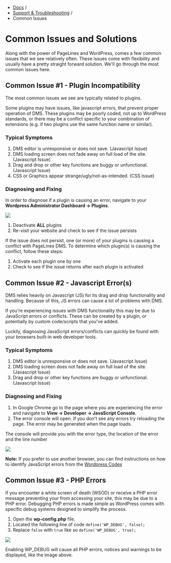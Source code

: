 <div class="row-fluid">
	<div class="span12">
		<ul class="breadcrumb">
  			<li><a href="http://docs.pagelines.com/">Docs</a> <span class="divider">/</span></li>
  			<li><a href="http://docs.pagelines.com/support-troubleshooting">Support & Troubleshooting</a> <span class="divider">/</span></li>
  			<li class="active">Common Issues</li>
		</ul>
	</div>
</div>

# Common Issues and Solutions #

Along with the power of PageLines and WordPress, comes a few common issues that we see relatively often. These issues come with flexibility and usually have a pretty straight forward solution. We'll go through the most common issues here. 

## Common Issue #1 - Plugin Incompatibility ##

The most common issues we see are typically related to plugins. 

Some plugins may have issues, like javascript errors, that prevent proper operation of DMS. These plugins may be poorly coded, not up to WordPress standards, or there may be a conflict specific to your combination of extensions (e.g. if two plugins use the same function name or similar).

### Typical Symptoms ###

<ol>
<li>DMS editor is unresponsive or does not save. (Javascript Issue)</li>
<li>DMS loading screen does not fade away on full load of the site. (Javascript Issue)</li>
<li>Drag and drop or other key functions are buggy or unfunctional. (Javascript Issue)</li>
<li>CSS or Graphics appear strange/ugly/not-as-intended. (CSS Issue)</li>
</ol>

### Diagnosing and Fixing ###

In order to diagnose if a plugin is causing an error, navigate to your **Wordpress Administrator Dashboard &rarr; Plugins**.

![](https://raw.github.com/pagelines/Docs/master/gh-pages-template/public/img/wp-dash-plugins.jpg)

1. Deactivate **ALL** plugins
2. Re-visit your website and check to see if the issue persists

If the issue does not persist, one (or more) of your plugins is causing a conflict with PageLines DMS. To determine which plugin(s) is causing the conflict, follow these steps:

1. Activate each plugin one by one
2. Check to see if the issue returns after each plugin is activated

## Common Issue #2 - Javascript Error(s) ##

DMS relies heavily on Javascript (JS) for its drag and drop functionality and handling. Because of this, JS errors can cause a lot of problems with DMS. 

If you're experiencing issues with DMS functionality this may be due to JavaScript errors or conflicts. These can be created by a plugin, or potentially by custom code/scripts that you've added. 

Luckily, diagnosing JavaScript errors/conflicts can quickly be found with your browsers built-in web developer tools. 

### Typical Symptoms ###

<ol>
<li>DMS editor is unresponsive or does not save. (Javascript Issue)</li>
<li>DMS loading screen does not fade away on full load of the site. (Javascript Issue)</li>
<li>Drag and drop or other key functions are buggy or unfunctional. (Javascript Issue)</li>
</ol>

### Diagnosing and Fixing ###

<ol>
<li>In Google Chrome go to the page where you are experiencing the error and navigate to <strong>View &rarr; Developer &rarr; JavaScript Console</strong>.</li>
<li>The error console will open. If you don't see any errors try reloading the page. The error may be generated when the page loads.</li>
</ol>

The console will provide you with the error type, the location of the error and the line number

![](https://raw.github.com/pagelines/Docs/master/gh-pages-template/public/img/js-error.jpg)

**Note:** If you prefer to use another browser, you can find instructions on how to identify JavaScript errors from the [Wordpress Codex](http://codex.wordpress.org/Using_Your_Browser_to_Diagnose_JavaScript_Errors)

##  Common Issue #3 - PHP Errors ##

If you encounter a white screen of death (WSOD) or receive a PHP error message preventing your from accessing your site,
this may be due to a PHP error. Debugging PHP errors is made simple as WordPress comes with specific debug systems designed 
to simplify the process.

1. Open the **wp-config.php** file.
2. Located the following line of code `define('WP_DEBUG', false);`
3. Replace `false` with `true` like so `define('WP_DEBUG', true);`

![](https://raw.github.com/pagelines/Docs/master/gh-pages-template/public/img/php-error.jpg)

Enabling WP_DEBUG will cause all PHP errors, notices and warnings to be displayed, like the image above.


